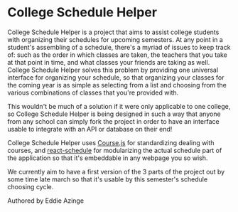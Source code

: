 # College Schedule Helper

College Schedule Helper is a project that aims to assist college students with organizing their schedules for upcoming semesters. At any point in a student's assembling of a schedule, there's a myriad of issues to keep track of: such as the order in which classes are taken, the teachers that you take at that point in time, and what classes your friends are taking as well. College Schedule Helper solves this problem by providing one universal interface for organizing your schedule, so that organizing your classes for the coming year is as simple as selecting from a list and choosing from the various combinations of classes that you're provided with.

This wouldn't be much of a solution if it were only applicable to one college, so College Schedule Helper is being designed in such a way that anyone from any school can simply fork the project in order to have an interface usable to integrate with an API or database on their end!

College Schedule Helper uses [Course.js](github.com/cazinge/CourseJS) for standardizing dealing with courses, and [react-schedule](github.com/cazinge/react-schedule) for modularizing the actual schedule part of the application so that it's embeddable in any webpage you so wish. 

We currently aim to have a first version of the 3 parts of the project out by some time late march so that it's usable by this semester's schedule choosing cycle.

Authored by Eddie Azinge
